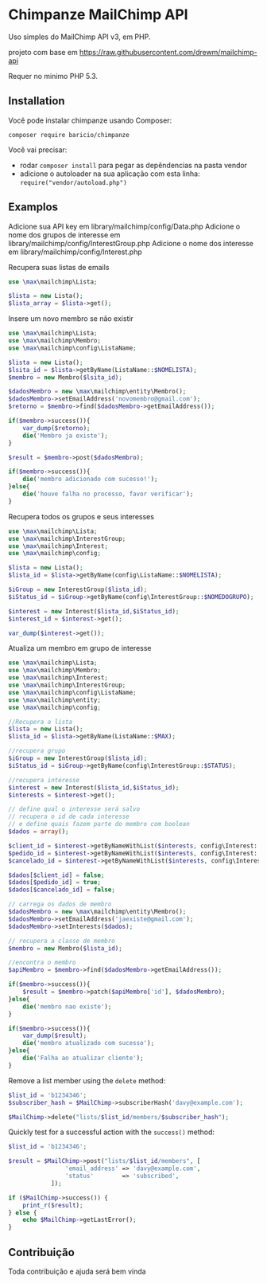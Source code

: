 Chimpanze MailChimp API
=======================

Uso simples do MailChimp API v3, em PHP.

projeto com base em https://raw.githubusercontent.com/drewm/mailchimp-api

Requer no minimo PHP 5.3.


Installation
------------

Você pode instalar chimpanze usando Composer:

```
composer require baricio/chimpanze
```

Você vai precisar:
* rodar ``composer install`` para pegar as depêndencias na pasta vendor
* adicione o autoloader na sua aplicação com esta linha: ``require("vendor/autoload.php")``

Examplos
--------

Adicione sua API key em library/mailchimp/config/Data.php
Adicione o nome dos grupos de interesse em library/mailchimp/config/InterestGroup.php
Adicione o nome dos interesse em library/mailchimp/config/Interest.php

Recupera suas listas de emails
```php
use \max\mailchimp\Lista;

$lista = new Lista();
$lista_array = $lista->get();
```

Insere um novo membro se não existir

```php
use \max\mailchimp\Lista;
use \max\mailchimp\Membro;
use \max\mailchimp\config\ListaName;

$lista = new Lista();
$lsita_id = $lista->getByName(ListaName::$NOMELISTA);
$membro = new Membro($lsita_id);

$dadosMembro = new \max\mailchimp\entity\Membro();
$dadosMembro->setEmailAddress('novomembro@gmail.com');
$retorno = $membro->find($dadosMembro->getEmailAddress());

if($membro->success()){
	var_dump($retorno); 
	die('Membro ja existe');
}

$result = $membro->post($dadosMembro);

if($membro->success()){
	die('membro adicionado com sucesso!');
}else{
	die('houve falha no processo, favor verificar');
}
```

Recupera todos os grupos e seus interesses

```php
use \max\mailchimp\Lista;
use \max\mailchimp\InterestGroup;
use \max\mailchimp\Interest;
use \max\mailchimp\config;

$lista = new Lista();
$lista_id = $lista->getByName(config\ListaName::$NOMELISTA);

$iGroup = new InterestGroup($lista_id);
$iStatus_id = $iGroup->getByName(config\InterestGroup::$NOMEDOGRUPO);

$interest = new Interest($lista_id,$iStatus_id);
$interest_id = $interest->get();

var_dump($interest->get());
```

Atualiza um membro em grupo de interesse

```php
use \max\mailchimp\Lista;
use \max\mailchimp\Membro;
use \max\mailchimp\Interest;
use \max\mailchimp\InterestGroup;
use \max\mailchimp\config\ListaName;
use \max\mailchimp\entity;
use \max\mailchimp\config;

//Recupera a lista
$lista = new Lista();
$lista_id = $lista->getByName(ListaName::$MAX);

//recupera grupo
$iGroup = new InterestGroup($lista_id);
$iStatus_id = $iGroup->getByName(config\InterestGroup::$STATUS);

//recupera interesse
$interest = new Interest($lista_id,$iStatus_id);
$interests = $interest->get();

// define qual o interesse será salvo
// recupera o id de cada interesse
// e define quais fazem parte do membro com boolean
$dados = array();

$client_id = $interest->getByNameWithList($interests, config\Interest::$CLIENTE);
$pedido_id = $interest->getByNameWithList($interests, config\Interest::$PEDIDO);
$cancelado_id = $interest->getByNameWithList($interests, config\Interest::$CANCELADO);

$dados[$client_id] = false;
$dados[$pedido_id] = true;
$dados[$cancelado_id] = false;

// carrega os dados de membro
$dadosMembro = new \max\mailchimp\entity\Membro();
$dadosMembro->setEmailAddress('jaexiste@gmail.com');
$dadosMembro->setInterests($dados);

// recupera a classe de membro
$membro = new Membro($lista_id);

//encontra o membro
$apiMembro = $membro->find($dadosMembro->getEmailAddress());

if($membro->success()){
	$result = $membro->patch($apiMembro['id'], $dadosMembro);
}else{
	die('membro nao existe');
}

if($membro->success()){
	var_dump($result);
	die('membro atualizado com sucesso');
}else{
	die('Falha ao atualizar cliente');
}
```

Remove a list member using the `delete` method:

```php
$list_id = 'b1234346';
$subscriber_hash = $MailChimp->subscriberHash('davy@example.com');

$MailChimp->delete("lists/$list_id/members/$subscriber_hash");
```

Quickly test for a successful action with the `success()` method:

```php
$list_id = 'b1234346';

$result = $MailChimp->post("lists/$list_id/members", [
				'email_address' => 'davy@example.com',
				'status'        => 'subscribed',
			]);

if ($MailChimp->success()) {
	print_r($result);	
} else {
	echo $MailChimp->getLastError();
}
```

Contribuição
------------

Toda contribuição e ajuda será bem vinda

